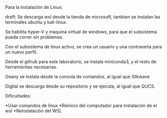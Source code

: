Para la instalación de Linux:

draft: Se descarga wsl desde la tienda de microsoft, tambien se instalan las terminales ubuntu y kali-linux.

Se habilita hyper-V y maquina virtual de windows, para que el subsistema pueda correr sin problemas.

Con el subsistema de linux activo, se crea un usuario y una contraseña para un nuevo perfil.

Desde el github para este laboratorio, se instala miniconda3, y el resto de herramientas necesarias.

Geany se instala desde la consola de comandos, al igual que Gtkwave

Digital se descarga desde su repositorio y se ejecuta, al igual que QUCS.

Dificultades:

*Usar comandos de linux
*Reinicio del computador para instalación de el wsl
*Reinstalación del WSL


